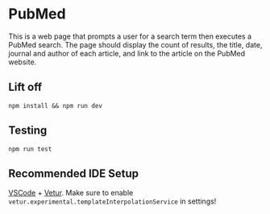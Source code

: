 # PubMed

This is a web page that prompts a user for a search term then executes
a PubMed search. The page should display the count of results, the title, date, journal and author of each article, and link to the article on the PubMed website.

## Lift off

`npm install && npm run dev`

## Testing

`npm run test`

## Recommended IDE Setup

[VSCode](https://code.visualstudio.com/) + [Vetur](https://marketplace.visualstudio.com/items?itemName=octref.vetur). Make sure to enable `vetur.experimental.templateInterpolationService` in settings!

